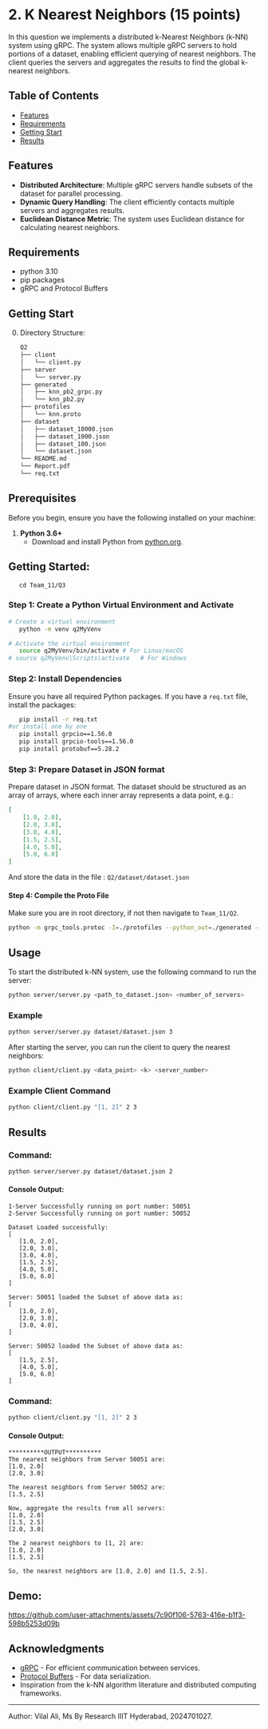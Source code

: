 # 2. K Nearest Neighbors (15 points)

In this question we implements a distributed k-Nearest Neighbors (k-NN) system using gRPC. The system allows multiple gRPC servers to hold portions of a dataset, enabling efficient querying of nearest neighbors. The client queries the servers and aggregates the results to find the global k-nearest neighbors.

## Table of Contents

- [Features](#features)
- [Requirements](#requirements)
- [Getting Start](#getting-start)
- [Results](#usage)


## Features

- **Distributed Architecture**: Multiple gRPC servers handle subsets of the dataset for parallel processing.
- **Dynamic Query Handling**: The client efficiently contacts multiple servers and aggregates results.
- **Euclidean Distance Metric**: The system uses Euclidean distance for calculating nearest neighbors.

## Requirements

- python 3.10
- pip packages
- gRPC and Protocol Buffers

## Getting Start
0. Directory Structure:
   ```markdown
   Q2
   ├── client
   │   └── client.py
   ├── server
   │   └── server.py
   ├── generated
   │   ├── knn_pb2_grpc.py
   │   └── knn_pb2.py      
   ├── protofiles
   │   └── knn.proto      
   ├── dataset
   │   ├── dataset_10000.json
   │   ├── dataset_1000.json
   │   ├── dataset_100.json
   │   └── dataset.json
   └── README.md
   └── Report.pdf
   └── req.txt
   ```
## Prerequisites
Before you begin, ensure you have the following installed on your machine:

1. **Python 3.6+**
   - Download and install Python from [python.org](https://www.python.org/downloads/).


## Getting Started:
```
   cd Team_11/Q3
```

### Step 1: Create a Python Virtual Environment and Activate
```bash
# Create a virtual environment
   python -m venv q2MyVenv
```

```bash
# Activate the virtual environment
   source q2MyVenv/bin/activate # For Linux/macOS
# source q2MyVenv\Scripts\activate   # For Windows
```

### Step 2: Install Dependencies
Ensure you have all required Python packages. If you have a `req.txt` file, install the packages:

```bash
   pip install -r req.txt
#or install one by one
   pip install grpcio==1.56.0
   pip install grpcio-tools==1.56.0
   pip install protobuf==5.28.2
```

### Step 3: Prepare Dataset in JSON format
Prepare dataset in JSON format. The dataset should be structured as an array of arrays, where each inner array represents a data point, e.g.:
   ```json
   [
       [1.0, 2.0],
       [2.0, 3.0],
       [3.0, 4.0],
       [1.5, 2.5],
       [4.0, 5.0],
       [5.0, 6.0]
   ]
   ```
   And store the data in the file : `Q2/dataset/dataset.json`

#### Step 4: Compile the Proto File
Make sure you are in root directory, if not then navigate to `Team_11/Q2`.
```bash
python -m grpc_tools.protoc -I=./protofiles --python_out=./generated --grpc_python_out=./generated ./protofiles/knn.proto
```

   ## Usage

   To start the distributed k-NN system, use the following command to run the server:

   ```bash
   python server/server.py <path_to_dataset.json> <number_of_servers>
   ```

   ### Example

   ```bash
   python server/server.py dataset/dataset.json 3
   ```

   After starting the server, you can run the client to query the nearest neighbors:

   ```bash
   python client/client.py <data_point> <k> <server_number>
   ```

   ### Example Client Command

   ```bash
   python client/client.py "[1, 2]" 2 3 
   ```

   ## Results
   ### Command: 
   ```bash
   python server/server.py dataset/dataset.json 2
   ```
   #### Console Output:

   ```
   1-Server Successfully running on port number: 50051
   2-Server Successfully running on port number: 50052

   Dataset Loaded successfully:
   [
      [1.0, 2.0],
      [2.0, 3.0],
      [3.0, 4.0],
      [1.5, 2.5],
      [4.0, 5.0],
      [5.0, 6.0]
   ]

   Server: 50051 loaded the Subset of above data as:
   [
      [1.0, 2.0],
      [2.0, 3.0],
      [3.0, 4.0],
   ]

   Server: 50052 loaded the Subset of above data as:
   [
      [1.5, 2.5],
      [4.0, 5.0],
      [5.0, 6.0]
   ]
   ```

   ### Command: 
   ```bash
   python client/client.py "[1, 2]" 2 3 
   ```

   #### Console Output:

   ```
   **********OUTPUT**********
   The nearest neighbors from Server 50051 are:
   [1.0, 2.0] 
   [2.0, 3.0]

   The nearest neighbors from Server 50052 are:
   [1.5, 2.5] 

   Now, aggregate the results from all servers:
   [1.0, 2.0]
   [1.5, 2.5]
   [2.0, 3.0]

   The 2 nearest neighbors to [1, 2] are:
   [1.0, 2.0]
   [1.5, 2.5]

   So, the nearest neighbors are [1.0, 2.0] and [1.5, 2.5].
   ```
## Demo:
https://github.com/user-attachments/assets/7c90f106-5763-416e-b1f3-598b5253d09b


## Acknowledgments
- [gRPC](https://grpc.io/) - For efficient communication between services.
- [Protocol Buffers](https://developers.google.com/protocol-buffers) - For data serialization.
- Inspiration from the k-NN algorithm literature and distributed computing frameworks.


---
Author: Vilal Ali, Ms By Research IIIT Hyderabad, 2024701027.




